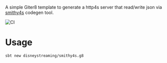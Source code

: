 A simple Giter8 template to generate a http4s server that read/write json via [smithy4s](https://github.com/disneystreaming/smithy4s) codegen tool.

![CI](https://github.com/disneystreaming/smithy4s.g8/actions/workflows/ci.yml/badge.svg)

# Usage

`sbt new disneystreaming/smithy4s.g8`
